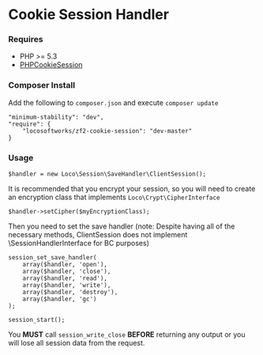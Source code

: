 
# Cookie Session Handler #


### Requires ###

 * PHP >= 5.3
 * [PHPCookieSession](https://github.com/moranjk/PHPCookieSession)


### Composer Install ###

Add the following to `composer.json` and execute `composer update`

```
"minimum-stability": "dev",
"require": {
    "locosoftworks/zf2-cookie-session": "dev-master"
}
```


### Usage ###

```
$handler = new Loco\Session\SaveHandler\ClientSession();
```

It is recommended that you encrypt your session, so you will need to create an encryption class that implements `Loco\Crypt\CipherInterface`


```
$handler->setCipher($myEncryptionClass);
```

Then you need to set the save handler (note: Despite having all of the necessary methods, ClientSession does not implement \SessionHandlerInterface for BC purposes)

```
session_set_save_handler(
    array($handler, 'open'),
    array($handler, 'close'),
    array($handler, 'read'),
    array($handler, 'write'),
    array($handler, 'destroy'),
    array($handler, 'gc')
);

session_start();
```

You **MUST** call `session_write_close` **BEFORE** returning any output or you will lose all session data from the request.




